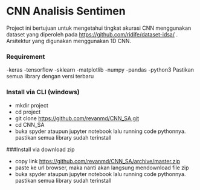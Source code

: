 # CNN Analisis Sentimen
Project ini bertujuan untuk mengetahui tingkat akurasi CNN menggunakan dataset yang diperoleh pada https://github.com/ridife/dataset-idsa/ . Arsitektur yang digunakan menggunakan 1D CNN.

### Requirement
-keras
-tensorflow
-sklearn
-matplotlib
-numpy
-pandas
-python3
Pastikan semua library dengan versi terbaru

### Install via CLI (windows)
- mkdir project
- cd project
- git clone https://github.com/revanmd/CNN_SA.git
- cd CNN_SA
- buka spyder ataupun jupyter notebook lalu running code pythonnya. pastikan semua library sudah terinstall

###Install via download zip
- copy link https://github.com/revanmd/CNN_SA/archive/master.zip
- paste ke url browser, maka nanti akan langsung mendownload file zip
- buka spyder ataupun jupyter notebook lalu running code pythonnya. pastikan semua library sudah terinstall

